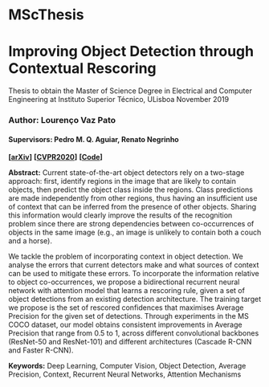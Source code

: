 # MScThesis

# Improving Object Detection through Contextual Rescoring

Thesis to obtain the Master of Science Degree in Electrical and Computer Engineering at Instituto Superior Técnico, ULisboa
November 2019
### Author: Lourenço Vaz Pato
#### Supervisors: Pedro M. Q. Aguiar, Renato Negrinho



**[[arXiv](https://arxiv.org/abs/1912.12290)]** **[[CVPR2020]()]** **[[Code](https://github.com/LourencoVazPato/seeing-without-looking)]**

**Abstract:**
Current state-of-the-art object detectors rely on a two-stage approach: first, identify regions in the image that are likely to contain objects, then predict the object class inside the regions. Class predictions are made independently from other regions, thus having an insufficient use of context that can be inferred from the presence of other objects. Sharing this information would clearly improve the results of the recognition problem since there are strong dependencies between co-occurrences of objects in the same image (e.g., an image is unlikely to contain both a couch and a horse).

We tackle the problem of incorporating context in object detection. We analyse the errors that current detectors make and what sources of context can be used to mitigate these errors. To incorporate the information relative to object co-occurrences, we propose a bidirectional recurrent neural network with attention model that learns a rescoring rule, given a set of object detections from an existing detection architecture. The training target we propose is the set of rescored confidences that maximises Average Precision for the given set of detections. Through experiments in the MS COCO dataset, our model obtains consistent improvements in Average Precision that range from 0.5 to 1, across different convolutional backbones (ResNet-50 and ResNet-101) and different architectures (Cascade R-CNN and Faster R-CNN).

**Keywords:** Deep Learning, Computer Vision, Object Detection, Average Precision, Context, Recurrent Neural Networks, Attention Mechanisms
